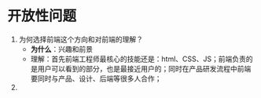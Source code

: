 # 开放性问题

1. 为何选择前端这个方向和对前端的理解？
   * **为什么**：兴趣和前景
   * 理解：首先前端工程师最核心的技能还是：html、CSS、JS；前端负责的是用户可以看到的部分，也是最接近用户的；同时在产品研发流程中前端要同时与产品、设计、后端等很多人合作；
2. 


